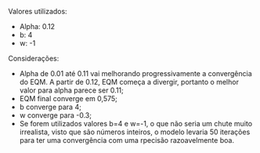 Valores utilizados:
- Alpha: 0.12
- b: 4
- w: -1

Considerações:
- Alpha de 0.01 até 0.11 vai melhorando progressivamente a convergência do EQM. A partir de 0.12, EQM começa a divergir, portanto o melhor valor para alpha parece ser 0.11;
- EQM final converge em 0,575;
- b converge para 4;
- w converge para -0.3;
- Se forem utilizados valores b=4 e w=-1, o que não seria um chute muito irrealista, visto que são números inteiros, o modelo levaria 50 iterações para ter uma convergência com uma rpecisão razoavelmente boa.